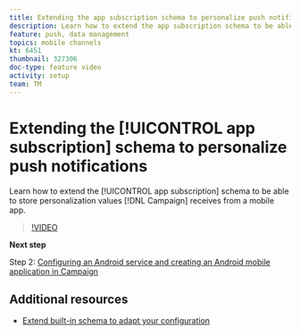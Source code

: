 ```yaml
---
title: Extending the app subscription schema to personalize push notifications
description: Learn how to extend the app subscription schema to be able to store personalization values Campaign receives from a mobile app.
feature: push, data management
topics: mobile channels
kt: 6451
thumbnail: 327306
doc-type: feature video
activity: setup
team: TM
---
```


# Extending the [!UICONTROL app subscription] schema to personalize push notifications

Learn how to extend the [!UICONTROL app subscription] schema to be able to store personalization values [!DNL Campaign] receives from a mobile app.

>[!VIDEO](https://video.tv.adobe.com/v/327306?quality=12)

**Next step**

Step 2: [Configuring an Android service and creating an Android mobile application in Campaign](/help/tutorial-getting-started-with-push-notifications-for-android/configuring-an-android-service-in-campaign.md)

## Additional resources

* [Extend built-in schema to adapt your configuration](https://experienceleague.adobe.com/docs/campaign-classic/using/sending-messages/sending-push-notifications/configure-the-mobile-app/configuring-the-mobile-application-android.html#extend-subscription-schema)